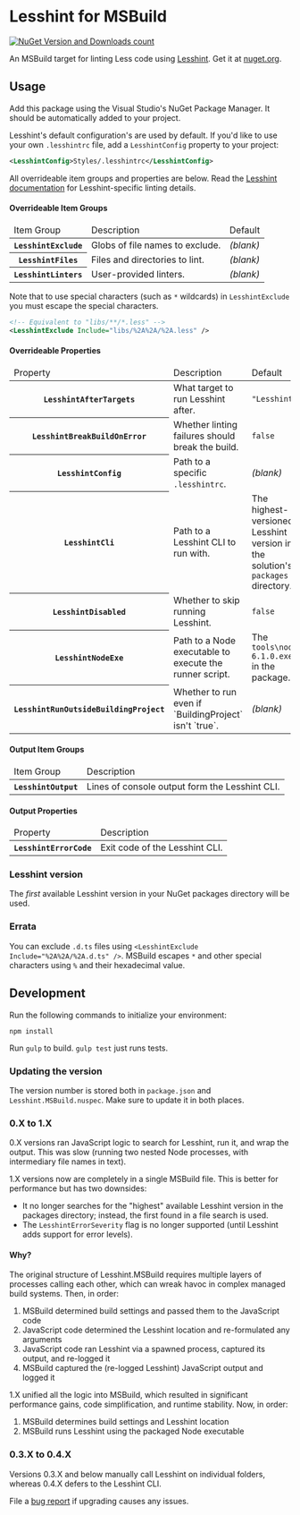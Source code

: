 # Lesshint for MSBuild

[![NuGet Version and Downloads count](https://buildstats.info/nuget/Lesshint.MSBuild)](https://www.nuget.org/packages/Lesshint.MSBuild) 

An MSBuild target for linting Less code using [Lesshint](https://github.com/lesshint/lesshint).
Get it at [nuget.org](https://www.nuget.org/packages/Lesshint.MSBuild/).

## Usage

Add this package using the Visual Studio's NuGet Package Manager. 
It should be automatically added to your project.

Lesshint's default configuration's are used by default.
If you'd like to use your own `.lesshintrc` file, add a `LesshintConfig` property to your project:

```xml
<LesshintConfig>Styles/.lesshintrc</LesshintConfig>
```

All overrideable item groups and properties are below.
Read the [Lesshint documentation](https://github.com/palantir/Lesshint) for Lesshint-specific linting details.

#### Overrideable Item Groups

<table>
    <thead>
        <tr>
            <td>Item Group</td>
            <td>Description</td>
            <td>Default</td>
        </tr>
    </thead>
    <tbody>
        <tr>
            <th><code>LesshintExclude</code></th>
            <td>Globs of file names to exclude.</td>
            <td><em>(blank)</em></td>
        </tr>
        <tr>
            <th><code>LesshintFiles</code></th>
            <td>Files and directories to lint.</td>
            <td><em>(blank)</em></td>
        </tr>
        <tr>
            <th><code>LesshintLinters</code></th>
            <td>User-provided linters.</td>
            <td><em>(blank)</em></td>
        </tr>
    </tbody>
</table>

Note that to use special characters (such as `*` wildcards) in `LesshintExclude` you must escape the special characters.

```xml
<!-- Equivalent to "libs/**/*.less" -->
<LesshintExclude Include="libs/%2A%2A/%2A.less" />
```

#### Overrideable Properties

<table>
    <thead>
        <tr>
            <td>Property</td>
            <td>Description</td>
            <td>Default</td>
        </tr>
    </thead>
    <tbody>
        <tr>
            <th><code>LesshintAfterTargets</code></th>
            <td>What target to run Lesshint after.</td>
            <td><code>"Lesshint"</code></td>
        </tr>
        <tr>
            <th><code>LesshintBreakBuildOnError</code></th>
            <td>Whether linting failures should break the build.</td>
            <td><code>false</code></td>
        </tr>
        <tr>
            <th><code>LesshintConfig</code></th>
            <td>Path to a specific <code>.lesshintrc</code>.</td>
            <td><em>(blank)</em></td>
        </tr>
        <tr>
            <th><code>LesshintCli</code></th>
            <td>Path to a Lesshint CLI to run with.</td>
            <td>The highest-versioned Lesshint version in the solution's <code>packages</code> directory.</td>
        </tr>
        <tr>
            <th><code>LesshintDisabled</code></th>
            <td>Whether to skip running Lesshint.</td>
            <td><code>false</code></td>
        </tr>
        <tr>
            <th><code>LesshintNodeExe</code></th>
            <td>Path to a Node executable to execute the runner script.</td>
            <td>The <code>tools\node-6.1.0.exe</code> in the package.</td>
        </tr>
        <tr>
            <th><code>LesshintRunOutsideBuildingProject</code></th>
            <td>Whether to run even if `BuildingProject` isn't `true`.</td>
            <td><em>(blank)</em></td>
        </tr>
    </tbody>
</table>

#### Output Item Groups

<table>
    <thead>
        <tr>
            <td>Item Group</td>
            <td>Description</td>
        </tr>
    </thead>
    <tbody>
        <tr>
            <th><code>LesshintOutput</code></th>
            <td>Lines of console output form the Lesshint CLI.</td>
        </tr>
    </tbody>
</table>

#### Output Properties

<table>
    <thead>
        <tr>
            <td>Property</td>
            <td>Description</td>
        </tr>
    </thead>
    <tbody>
        <tr>
            <th><code>LesshintErrorCode</code></th>
            <td>Exit code of the Lesshint CLI.</td>
        </tr>
    </tbody>
</table>

### Lesshint version

The *first* available Lesshint version in your NuGet packages directory will be used. 

### Errata

You can exclude `.d.ts` files using `<LesshintExclude Include="%2A%2A/%2A.d.ts" />`.
MSBuild escapes `*` and other special characters using `%` and their hexadecimal value.


## Development

Run the following commands to initialize your environment:

```shell
npm install
```

Run `gulp` to build.
`gulp test` just runs tests.

### Updating the version

The version number is stored both in `package.json` and `Lesshint.MSBuild.nuspec`.
Make sure to update it in both places.

### 0.X to 1.X

0.X versions ran JavaScript logic to search for Lesshint, run it, and wrap the output.
This was slow (running two nested Node processes, with intermediary file names in text).

1.X versions now are completely in a single MSBuild file.
This is better for performance but has two downsides:
* It no longer searches for the "highest" available Lesshint version in the packages directory; instead, the first found in a file search is used.
* The `LesshintErrorSeverity` flag is no longer supported (until Lesshint adds support for error levels).

#### Why?

The original structure of Lesshint.MSBuild requires multiple layers of processes calling each other, which can wreak havoc in complex managed build systems.
Then, in order:

1. MSBuild determined build settings and passed them to the JavaScript code
2. JavaScript code determined the Lesshint location and re-formulated any arguments
3. JavaScript code ran Lesshint via a spawned process, captured its output, and re-logged it
4. MSBuild captured the (re-logged Lesshint) JavaScript output and logged it 

1.X unified all the logic into MSBuild, which resulted in significant performance gains, code simplification, and runtime stability. 
Now, in order:

1. MSBuild determines build settings and Lesshint location
2. MSBuild runs Lesshint using the packaged Node executable

### 0.3.X to 0.4.X

Versions 0.3.X and below manually call Lesshint on individual folders, whereas 0.4.X defers to the Lesshint CLI.

File a [bug report](https://github.com/JoshuaKGoldberg/Lesshint.MSBuild/issues) if upgrading causes any issues.

